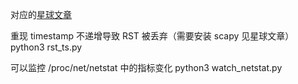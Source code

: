 对应的[星球文章](https://articles.zsxq.com/id_c8wn3hq6ub1x.html)


重现 timestamp 不递增导致 RST 被丢弃（需要安装 scapy 见星球文章）
python3 rst_ts.py

可以监控 /proc/net/netstat 中的指标变化
python3 watch_netstat.py 
